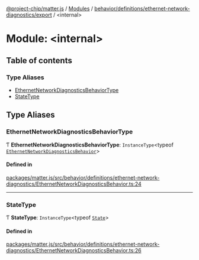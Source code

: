 [@project-chip/matter.js](../README.md) / [Modules](../modules.md) / [behavior/definitions/ethernet-network-diagnostics/export](behavior_definitions_ethernet_network_diagnostics_export.md) / \<internal\>

# Module: \<internal\>

## Table of contents

### Type Aliases

- [EthernetNetworkDiagnosticsBehaviorType](behavior_definitions_ethernet_network_diagnostics_export._internal_.md#ethernetnetworkdiagnosticsbehaviortype)
- [StateType](behavior_definitions_ethernet_network_diagnostics_export._internal_.md#statetype)

## Type Aliases

### EthernetNetworkDiagnosticsBehaviorType

Ƭ **EthernetNetworkDiagnosticsBehaviorType**: `InstanceType`\<typeof [`EthernetNetworkDiagnosticsBehavior`](behavior_definitions_ethernet_network_diagnostics_export.md#ethernetnetworkdiagnosticsbehavior)\>

#### Defined in

[packages/matter.js/src/behavior/definitions/ethernet-network-diagnostics/EthernetNetworkDiagnosticsBehavior.ts:24](https://github.com/project-chip/matter.js/blob/904d0c9b952b91f28a21803759c5e5c66ee4d272/packages/matter.js/src/behavior/definitions/ethernet-network-diagnostics/EthernetNetworkDiagnosticsBehavior.ts#L24)

___

### StateType

Ƭ **StateType**: `InstanceType`\<typeof [`State`](../classes/behavior_definitions_ethernet_network_diagnostics_export.EthernetNetworkDiagnosticsServer.md#state-1)\>

#### Defined in

[packages/matter.js/src/behavior/definitions/ethernet-network-diagnostics/EthernetNetworkDiagnosticsBehavior.ts:26](https://github.com/project-chip/matter.js/blob/904d0c9b952b91f28a21803759c5e5c66ee4d272/packages/matter.js/src/behavior/definitions/ethernet-network-diagnostics/EthernetNetworkDiagnosticsBehavior.ts#L26)

